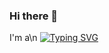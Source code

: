 ### Hi there 👋
I'm a\n
[![Typing SVG](https://readme-typing-svg.demolab.com?font=Fira+Code&pause=1000&color=F70000&background=000000&center=true&vCenter=true&width=435&lines=Stockfish+developer)](https://git.io/typing-svg)

<!--
**cj5716/cj5716** is a ✨ _special_ ✨ repository because its `README.md` (this file) appears on your GitHub profile.
Here are some ideas to get you started:
- 🔭 I’m currently working on ...
- 🌱 I’m currently learning ...
- 👯 I’m looking to collaborate on ...
- 🤔 I’m looking for help with ...
- 💬 Ask me about ...
- 📫 How to reach me: ...
- 😄 Pronouns: ...
- ⚡ Fun fact: ...
-->
